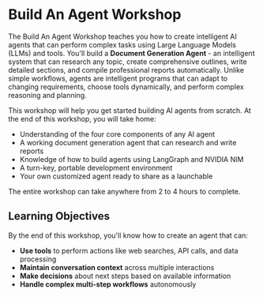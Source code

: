 # Build An Agent Workshop

The Build An Agent Workshop teaches you how to create intelligent AI agents that can perform complex tasks using Large Language Models (LLMs) and tools. You'll build a **Document Generation Agent** - an intelligent system that can research any topic, create comprehensive outlines, write detailed sections, and compile professional reports automatically. Unlike simple workflows, agents are intelligent programs that can adapt to changing requirements, choose tools dynamically, and perform complex reasoning and planning.

This workshop will help you get started building AI agents from scratch. At the end of this workshop, you will take home:

* Understanding of the four core components of any AI agent
* A working document generation agent that can research and write reports
* Knowledge of how to build agents using LangGraph and NVIDIA NIM
* A turn-key, portable development environment
* Your own customized agent ready to share as a launchable

The entire workshop can take anywhere from 2 to 4 hours to complete.

## Learning Objectives

By the end of this workshop, you'll know how to create an agent that can:
- **Use tools** to perform actions like web searches, API calls, and data processing
- **Maintain conversation context** across multiple interactions
- **Make decisions** about next steps based on available information
- **Handle complex multi-step workflows** autonomously


